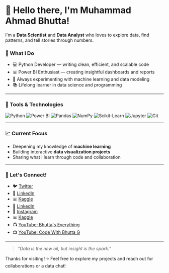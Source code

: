 # 👋 Hello there, I'm Muhammad Ahmad Bhutta!

I'm a **Data Scientist** and **Data Analyst** who loves to explore data, find patterns, and tell stories through numbers.

### 🔧 What I Do
- 💻 Python Developer — writing clean, efficient, and scalable code
- 📊 Power BI Enthusiast — creating insightful dashboards and reports
- 🤖 Always experimenting with machine learning and data modeling
- 📚 Lifelong learner in data science and programming

---

### 🚀 Tools & Technologies
![Python](https://img.shields.io/badge/-Python-3776AB?style=flat-square&logo=python&logoColor=white)
![Power BI](https://img.shields.io/badge/-PowerBI-F2C811?style=flat-square&logo=powerbi&logoColor=black)
![Pandas](https://img.shields.io/badge/-Pandas-150458?style=flat-square&logo=pandas)
![NumPy](https://img.shields.io/badge/-NumPy-013243?style=flat-square&logo=numpy)
![Scikit-Learn](https://img.shields.io/badge/-Scikit--Learn-F7931E?style=flat-square&logo=scikit-learn&logoColor=white)
![Jupyter](https://img.shields.io/badge/-Jupyter-F37626?style=flat-square&logo=jupyter&logoColor=white)
![Git](https://img.shields.io/badge/-Git-F05032?style=flat-square&logo=git&logoColor=white)

---

### 📈 Current Focus
- Deepening my knowledge of **machine learning**
- Building interactive **data visualization projects**
- Sharing what I learn through code and collaboration

---

### 🌱 Let's Connect!
- 🐦 [Twitter](https://x.com/BestThe34569?s=09)
- 💼 [LinkedIn](https://www.linkedin.com/in/ahmad-azhar-518231294)
- 📊 [Kaggle](https://www.kaggle.com/muhammadahmadbhutta)
- 🔗 [LinkedIn](https://www.linkedin.com/in/ahmad-azhar-518231294/)  
- 📸 [Instagram](https://www.instagram.com/muhammadahmadbhutta784/)  
- 📊 [Kaggle](https://www.kaggle.com/muhammadahmadbhutta)  
- 📺 [YouTube: Bhutta's Everything](https://youtube.com/@bhuttageverything)  
- 📺 [YouTube: Code With Bhutta G](https://www.youtube.com/@CODEWITHBHUTTAG)

---

> *"Data is the new oil, but insight is the spark."*

Thanks for visiting! ⭐ Feel free to explore my projects and reach out for collaborations or a data chat!
